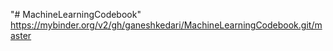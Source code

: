 "# MachineLearningCodebook" 
https://mybinder.org/v2/gh/ganeshkedari/MachineLearningCodebook.git/master
